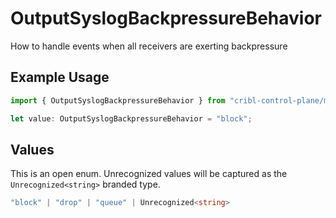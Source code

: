 # OutputSyslogBackpressureBehavior

How to handle events when all receivers are exerting backpressure

## Example Usage

```typescript
import { OutputSyslogBackpressureBehavior } from "cribl-control-plane/models";

let value: OutputSyslogBackpressureBehavior = "block";
```

## Values

This is an open enum. Unrecognized values will be captured as the `Unrecognized<string>` branded type.

```typescript
"block" | "drop" | "queue" | Unrecognized<string>
```
